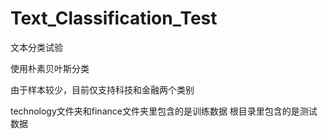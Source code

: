 # Text_Classification_Test
文本分类试验



使用朴素贝叶斯分类




由于样本较少，目前仅支持科技和金融两个类别




technology文件夹和finance文件夹里包含的是训练数据
根目录里包含的是测试数据
